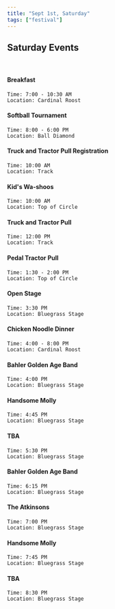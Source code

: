 ```yaml
---
title: "Sept 1st, Saturday"
tags: ["festival"]
---
```


## Saturday Events 

<br>

#### Breakfast
    Time: 7:00 - 10:30 AM
    Location: Cardinal Roost
#### Softball Tournament
    Time: 8:00 - 6:00 PM
    Location: Ball Diamond
    
#### Truck and Tractor Pull Registration
    Time: 10:00 AM
    Location: Track
    
#### Kid's Wa-shoos
    Time: 10:00 AM
    Location: Top of Circle
    
#### Truck and Tractor Pull
    Time: 12:00 PM
    Location: Track
    
#### Pedal Tractor Pull
    Time: 1:30 - 2:00 PM
    Location: Top of Circle

#### Open Stage
    Time: 3:30 PM
    Location: Bluegrass Stage
    
#### Chicken Noodle Dinner
    Time: 4:00 - 8:00 PM
    Location: Cardinal Roost
    
#### Bahler Golden Age Band
    Time: 4:00 PM
    Location: Bluegrass Stage
    
#### Handsome Molly
    Time: 4:45 PM
    Location: Bluegrass Stage
    
#### TBA
    Time: 5:30 PM
    Location: Bluegrass Stage

#### Bahler Golden Age Band
    Time: 6:15 PM
    Location: Bluegrass Stage
    
#### The Atkinsons
    Time: 7:00 PM
    Location: Bluegrass Stage
    
#### Handsome Molly
    Time: 7:45 PM
    Location: Bluegrass Stage
    
#### TBA
    Time: 8:30 PM
    Location: Bluegrass Stage